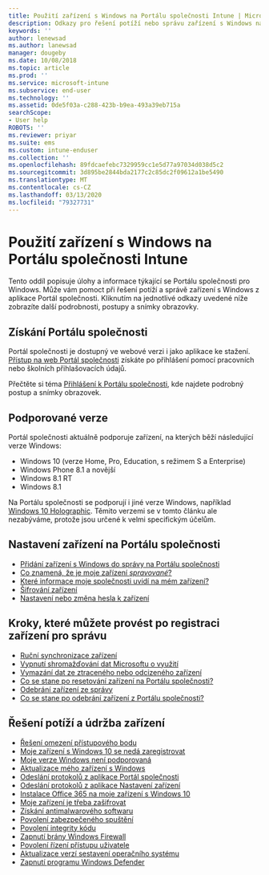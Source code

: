 ```yaml
---
title: Použití zařízení s Windows na Portálu společnosti Intune | Microsoft Docs
description: Odkazy pro řešení potíží nebo správu zařízení s Windows na Portálu společnosti
keywords: ''
author: lenewsad
ms.author: lanewsad
manager: dougeby
ms.date: 10/08/2018
ms.topic: article
ms.prod: ''
ms.service: microsoft-intune
ms.subservice: end-user
ms.technology: ''
ms.assetid: 0de5f03a-c288-423b-b9ea-493a39eb715a
searchScope:
- User help
ROBOTS: ''
ms.reviewer: priyar
ms.suite: ems
ms.custom: intune-enduser
ms.collection: ''
ms.openlocfilehash: 89fdcaefebc7329959cc1e5d77a97034d038d5c2
ms.sourcegitcommit: 3d895be2844bda2177c2c85dc2f09612a1be5490
ms.translationtype: MT
ms.contentlocale: cs-CZ
ms.lasthandoff: 03/13/2020
ms.locfileid: "79327731"
---
```

# <a name="using-your-windows-device-with-intune-company-portal"></a>Použití zařízení s Windows na Portálu společnosti Intune

Tento oddíl popisuje úlohy a informace týkající se Portálu společnosti pro Windows. Může vám pomoct při řešení potíží a správě zařízení s Windows z aplikace Portál společnosti. Kliknutím na jednotlivé odkazy uvedené níže zobrazíte další podrobnosti, postupy a snímky obrazovky.  

## <a name="how-to-get-company-portal"></a>Získání Portálu společnosti
Portál společnosti je dostupný ve webové verzi i jako aplikace ke stažení. [Přístup na web Portál společnosti](https://go.microsoft.com/fwlink/?linkid=2010980) získáte po přihlášení pomocí pracovních nebo školních přihlašovacích údajů.  

Přečtěte si téma [Přihlášení k Portálu společnosti](https://docs.microsoft.com/user-help/sign-in-to-the-company-portal), kde najdete podrobný postup a snímky obrazovek.

## <a name="supported-versions"></a>Podporované verze

Portál společnosti aktuálně podporuje zařízení, na kterých běží následující verze Windows:

* Windows 10 (verze Home, Pro, Education, s režimem S a Enterprise)
* Windows Phone 8.1 a novější
* Windows 8.1 RT
* Windows 8.1

Na Portálu společnosti se podporují i jiné verze Windows, například [Windows 10 Holographic](https://www.microsoft.com/hololens). Těmito verzemi se v tomto článku ale nezabýváme, protože jsou určené k velmi specifickým účelům.

## <a name="set-up-your-device-in-the-company-portal"></a>Nastavení zařízení na Portálu společnosti
- [Přidání zařízení s Windows do správy na Portálu společnosti](windows-enrollment-company-portal.md)  
- [Co znamená, že je moje zařízení *spravované*?](what-happens-if-you-install-the-company-portal-app-and-enroll-your-device-in-intune-windows.md)
- [Které informace moje společnosti uvidí na mém zařízení?](what-info-can-your-company-see-when-you-enroll-your-device-in-intune.md)
- [Šifrování zařízení](encrypt-your-device-windows.md)
- [Nastavení nebo změna hesla k zařízení](set-or-change-your-password-windows.md)

## <a name="things-you-can-do-after-your-device-is-enrolled-in-management"></a>Kroky, které můžete provést po registraci zařízení pro správu
- [Ruční synchronizace zařízení](sync-your-device-manually-windows.md)
- [Vypnutí shromažďování dat Microsoftu o využití](turn-off-microsoft-usage-data-collection-windows.md)
- [Vymazání dat ze ztraceného nebo odcizeného zařízení](reset-erase-your-device-cpwebsite.md)
- [Co se stane po resetování zařízení na Portálu společnosti?](what-happens-if-you-reset-your-device-using-the-company-portal-windows.md)
- [Odebrání zařízení ze správy](unenroll-your-device-from-intune-windows.md)
- [Co se stane po odebrání zařízení z Portálu společnosti?](what-happens-if-you-unenroll-your-device-from-intune-windows.md)

## <a name="troubleshoot-and-maintain-your-device"></a>Řešení potíží a údržba zařízení
* [Řešení omezení přístupového bodu](resolve-access-point-restrictions.md)
* [Moje zařízení s Windows 10 se nedá zaregistrovat](troubleshoot-your-windows-10-device-windows.md)
* [Moje verze Windows není podporovaná](your-windows-version-isnt-yet-supported.md)
* [Aktualizace mého zařízení s Windows](you-need-to-update-your-windows-device.md)
* [Odeslání protokolů z aplikace Portál společnosti](send-logs-to-your-it-admin-cp-windows.md)
* [Odeslání protokolů z aplikace Nastavení zařízení](send-logs-to-your-it-admin-settings-windows.md)
* [Instalace Office 365 na moje zařízení s Windows 10](install-office-windows.md)
* [Moje zařízení je třeba zašifrovat](you-need-to-enable-windows-encryption.md)
* [Získání antimalwarového softwaru](your-device-needs-antimalware-software.md)
* [Povolení zabezpečeného spuštění](you-need-to-enable-secure-boot-windows.md)
* [Povolení integrity kódu](you-need-to-enable-code-integrity.md)
* [Zapnutí brány Windows Firewall](you-need-to-enable-defender-firewall-windows.md)
* [Povolení řízení přístupu uživatele](you-need-to-enable-uac-windows.md)
* [Aktualizace verzí sestavení operačního systému](you-need-to-update-os-build-version-windows.md)
* [Zapnutí programu Windows Defender](turn-on-defender-windows.md)
